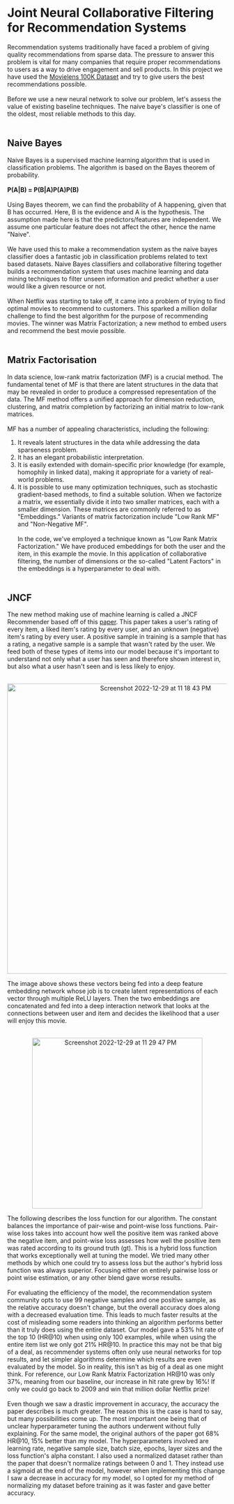 # Joint Neural Collaborative Filtering for Recommendation Systems

  Recommendation systems traditionally have faced a problem of giving quality recommendations from sparse data. The pressure to answer this problem is vital for many companies that require proper recommendations to users as a way to drive engagement and sell products. In this project we have used the [Movielens 100K Dataset](https://grouplens.org/datasets/movielens/100k/) and try to give users the best recommendations possible.<br>
	<br>
  Before we use a new neural network to solve our problem, let's assess the value of existing baseline techniques. The naive baye's classifier is one of the oldest, most reliable methods to this day. <br><br>
## Naive Bayes<br>

Naive Bayes is a supervised machine learning algorithm that is used in classification problems. The algorithm is based on the Bayes theorem of probability.<br><br>
	**P(A|B) = P(B|A)P(A)P(B)**
<br><br>
	Using Bayes theorem, we can find the probability of A happening, given that B has occurred. Here, B is the evidence and A is the hypothesis. The assumption made here is that the predictors/features are independent. We assume one particular feature does not affect the other, hence the name "Naive".<br><br>
	We have used this to make a recommendation system as the naive bayes classifier does a fantastic job in classification problems related to text based datasets. Naive Bayes classifiers and collaborative filtering together builds a recommendation system that uses machine learning and data mining techniques to filter unseen information and predict whether a user would like a given resource or not.<br><br>
	When Netflix was starting to take off, it came into a problem of trying to find optimal movies to recommend to customers. This sparked a million dollar challenge to find the best algorithm for the purpose of recommending movies. The winner was Matrix Factorization; a new method to embed users and recommend the best movie possible.<br><br>
## Matrix Factorisation<br>
In data science, low-rank matrix factorization (MF) is a crucial method. The fundamental tenet of MF is that there are latent structures in the data that may be revealed in order to produce a compressed representation of the data. The MF method offers a unified approach for dimension reduction, clustering, and matrix completion by factorizing an initial matrix to low-rank matrices.<br><br>
	MF has a number of appealing characteristics, including the following:<br>
1. It reveals latent structures in the data while addressing the data sparseness problem.
2. It has an elegant probabilistic interpretation.
3. It is easily extended with domain-specific prior knowledge (for example, homophily in linked data), making it appropriate for a variety of real-world problems.
4. It is possible to use many optimization techniques, such as stochastic gradient-based methods, to find a suitable solution.
When we factorize a matrix, we essentially divide it into two smaller matrices, each with a smaller dimension. These matrices are commonly referred to as "Embeddings." Variants of matrix factorization include "Low Rank MF" and "Non-Negative MF".<br><br>
In the code, we've employed a technique known as "Low Rank Matrix Factorization." We have produced embeddings for both the user and the item, in this example the movie. In this application of collaborative filtering, the number of dimensions or the so-called "Latent Factors" in the embeddings is a hyperparameter to deal with.<br><br>
## JNCF<br>
The new method making use of machine learning is called a JNCF Recommender based off of this [paper](https://arxiv.org/pdf/1907.03459.pdf). This paper takes a user's rating of every item, a liked item's rating by every user, and an unknown (negative) item's rating by every user. A positive sample in training is a sample that has a rating, a negative sample is a sample that wasn't rated by the user. We feed both of these types of items into our model because it's important to understand not only what a user has seen and therefore shown interest in, but also what a user hasn't seen and is less likely to enjoy.<br><br>
  
<p align="center">
  <img width="665" alt="Screenshot 2022-12-29 at 11 18 43 PM" src="https://user-images.githubusercontent.com/70365591/210044978-b6f80f89-5e94-450e-a7fe-c84b233550dc.png">
</p>


  The image above shows these vectors being fed into a deep feature embedding network whose job is to create latent representations of each vector through multiple ReLU layers. Then the two embeddings are concatenated and fed into a deep interaction network that looks at the connections between user and item and decides the likelihood that a user will enjoy this movie.<br><br>
  
<p align="center">
<img width="391" alt="Screenshot 2022-12-29 at 11 29 47 PM" src="https://user-images.githubusercontent.com/70365591/210045553-034dce01-896b-40bc-8361-49e3111f4af6.png">
</p>


The following describes the loss function for our algorithm. The constant  balances the importance of pair-wise and point-wise loss functions. Pair-wise loss takes into account how well the positive item was ranked above the negative item, and point-wise loss assesses how well the positive item was rated according to its ground truth (gt). This is a hybrid loss function that works exceptionally well at tuning the model. We tried many other methods by which one could try to assess loss but the author's hybrid loss function was always superior. Focusing either on entirely pairwise loss or point wise estimation, or any other blend gave worse results.<br><br>
	For evaluating the efficiency of the model, the recommendation system community opts to use 99 negative samples and one positive sample, as the relative accuracy doesn't change, but the overall accuracy does along with a decreased evaluation time. This leads to much faster results at the cost of misleading some readers into thinking an algorithm performs better than it truly does using the entire dataset. Our model gave a 53% hit rate of the top 10 (HR@10) when using only 100 examples, while when using the entire item list we only got 21% HR@10. In practice this may not be that big of a deal, as recommender systems often only use neural networks for top results, and let simpler algorithms determine which results are even evaluated by the model. So in reality, this isn't as big of a deal as one might think. For reference, our Low Rank Matrix Factorization HR@10 was only 37%, meaning from our baseline, our increase in hit rate grew by 16%! If only we could go back to 2009 and win that million dollar Netflix prize!<br><br>
	Even though we saw a drastic improvement in accuracy, the accuracy the paper describes is much greater. The reason this is the case is hard to say, but many possibilities come up. The most important one being that of unclear hyperparameter tuning the authors underwent without fully explaining. For the same model, the original authors of the paper got 68% HR@10, 15% better than my model. The hyperparameters involved are learning rate, negative sample size, batch size, epochs, layer sizes and the loss function's alpha constant. I also used a normalized dataset rather than the paper that doesn't normalize ratings between 0 and 1. They instead use a sigmoid at the end of the model, however when implementing this change I saw a decrease in accuracy for my model, so I opted for my method of normalizing my dataset before training as it was faster and gave better accuracy.<br><br>
